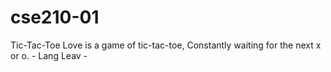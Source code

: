 # cse210-01
Tic-Tac-Toe Love is a game of tic-tac-toe, Constantly waiting for the next x or o.  - Lang Leav -

